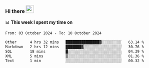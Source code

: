 ### Hi there <a href="https://www.gautamkrishnar.com/"><img src="https://media.giphy.com/media/hvRJCLFzcasrR4ia7z/giphy.gif" width="25px"></a>

📊 **This week I spent my time on**

<!--START_SECTION:waka-->

```txt
From: 03 October 2024 - To: 10 October 2024

Other      4 hrs 32 mins   ███████████████▓░░░░░░░░░   63.14 %
Markdown   2 hrs 12 mins   ███████▓░░░░░░░░░░░░░░░░░   30.76 %
SQL        18 mins         █░░░░░░░░░░░░░░░░░░░░░░░░   04.39 %
XML        5 mins          ▒░░░░░░░░░░░░░░░░░░░░░░░░   01.36 %
Text       1 min           ░░░░░░░░░░░░░░░░░░░░░░░░░   00.32 %
```

<!--END_SECTION:waka-->
